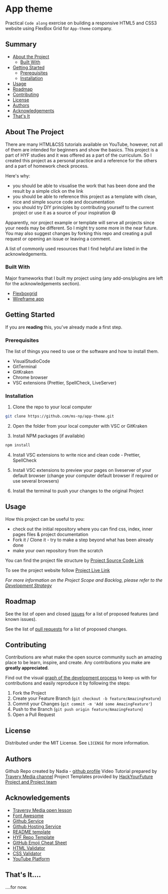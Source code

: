 # App theme

Practical `Code along` exercise on building a responsive HTML5 and CSS3 website using FlexBox Grid for `App-theme` company.

## Summary
* [About the Project](#about-the-project)
  * [Built With](#built-with)
* [Getting Started](#getting-started)
  * [Prerequisites](#prerequisites)
  * [Installation](#installation)
* [Usage](#usage)
* [Roadmap](#roadmap)
* [Contributing](#contributing)
* [License](#license)
* [Authors](#authors)
* [Acknowledgements](#acknowledgements)
* [That's It](#that's-it)

<!-- ABOUT THE PROJECT -->
## About The Project

There are many HTML&CSS tutorials available on YouTube, however, not all of them are intended for beginners and show the basics. This project is a part of HYF studies and it was offered as a part of the curriculum. So I created this project as a personal practice and a reference for the others and a part of homework check process.

Here's why:
* you should be able to visualise the work that has been done and the result by a simple click on the link
* you should be able to reference this project as a template with clean, nice and simple source code and documentation
* you should try DIY principles by contributing yourself to the current project or use it as a source of your inspiration :smile:

Apparently, nor project example or template will serve all projects since your needs may be different. So I might try some more in the near future. You may also suggest changes by forking this repo and creating a pull request or opening an issue or leaving a comment.

A list of commonly used resources that I find helpful are listed in the acknowledgements.

### Built With
Major frameworks that I built my project using (any add-ons/plugins are left for the acknowledgements section).
* [Flexboxgrid](http://flexboxgrid.com/)
* [Wireframe app](https://wireframe.cc/)



<!-- GETTING STARTED -->
## Getting Started

If you are **reading** this, you've already made a first step.

### Prerequisites

The list of things you need to use or the software and how to install them.
* VisualStudioCode
* GitTerminal
* GitKraken
* Chrome browser
* VSC extensions (Prettier, SpellCheck, LiveServer)

<!-- * npm
```sh
npm install npm@latest -g
``` -->

### Installation

1. Clone the repo to your local computer
```sh
git clone https://github.com/ms-np/app-theme.git
```

2. Open the folder from your local computer with VSC or GitKraken

3. Install NPM packages (if available)
```sh
npm install
```

4. Install VSC extensions to write nice and clean code - Prettier, SpellCheck

5. Install VSC extensions to preview your pages on liveserver of your default browser (change your computer default browser if required or use several browsers)

6. Install the terminal to push your changes to the original Project

<!-- 1. Get a free API Key at [https://example.com](https://example.com)
2. Clone the repo
```sh
git clone https://github.com/ms-np/app-theme.git
```
3. Install NPM packages
```sh
npm install
```
4. Enter your API in `config.js`
```JS
const API_KEY = 'ENTER YOUR API';
``` -->



<!-- USAGE EXAMPLES -->
## Usage

How this project can be useful to you:
* check out the initial repository where you can find css, index, inner pages files & project documentation
* Fork it / Clone it  - try to make a step beyond what has been already done
* make your own repository from the scratch


You can find the project file structure by [Project Source Code Link](https://github.com/ms-np/app-theme)

To see the project website follow [Project Live Link](https://ms-np.github.io/app-theme/index.html)

_For more information on the Project Scope and Backlog, please refer to the [Development Strategy](https://github.com/ms-np/app-theme/blob/master/development-strategy.md)_


<!-- ROADMAP -->
## Roadmap

See the list of open and closed [issues](https://github.com/ms-np/app-theme/issues) for a list of proposed features (and known issues).

See the list of [pull requests](https://github.com/ms-np/app-theme/pulls) for a list of proposed changes.


<!-- CONTRIBUTING -->
## Contributing

Contributions are what make the open source community such an amazing place to be learn, inspire, and create. Any contributions you make are **greatly appreciated**.

Find out the visual [graph of the development process](https://github.com/ms-np/app-theme/network) to keep us with for contributions and easily reproduce it by following the steps:

1. Fork the Project
2. Create your Feature Branch (`git checkout -b feature/AmazingFeature`)
3. Commit your Changes (`git commit -m 'Add some AmazingFeature'`)
4. Push to the Branch (`git push origin feature/AmazingFeature`)
5. Open a Pull Request



<!-- LICENSE -->
## License

Distributed under the MIT License. See `LICENSE` for more information.



<!-- CONTACT -->
## Authors

Github Repo created by Nadia - [github profile](https://github.com/ms-np)
Video Tutorial prepared by [Travery Media channel](https://www.youtube.com/channel/UC29ju8bIPH5as8OGnQzwJyA)
Project Templates provided by [HackYourFuture Project and Project team](https://github.com/HackYourFutureBelgium/)


<!-- ACKNOWLEDGEMENTS -->
## Acknowledgements
* [Traversy Media open lesson](https://www.youtube.com/watch?v=qlA7dputiNc)
* [Font Awesome](https://fontawesome.com)
* [Github Service](github.com)
* [Github Hosting Service](https://pages.github.com)
* [README template](https://github.com/othneildrew/Best-README-Template)
* [HYF Repo Template](https://github.com/HackYourFutureBelgium/w3-validation-template)
* [GitHub Emoji Cheat Sheet](https://www.webpagefx.com/tools/emoji-cheat-sheet)
* [HTML Validator](https://validator.w3.org/nu/)
* [CSS Validator](https://jigsaw.w3.org/css-validator/)
* [YouTube Platform](youtube.com)

<!-- FINALE -->
## That's It....

....for now.
